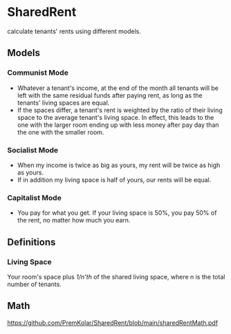 # SharedRent
calculate tenants' rents using different models.

## Models
### Communist Mode

 - Whatever a tenant's income, at the end of the month all tenants will be left with the same residual funds after paying rent, as long as the tenants' living spaces are equal.
 - If the spaces differ, a tenant's rent is weighted by the ratio of their living space to the average tenant's living space. In effect, this leads to the one with the larger room ending up with less money after pay day than the one with the smaller room.

### Socialist Mode
 - When my income is twice as big as yours, my rent will be twice as high as yours.
 - If in addition my living space is half of yours, our rents will be equal.

### Capitalist Mode
 - You pay for what you get. If your living space is 50%, you pay 50% of the rent, no matter how much you earn.



## Definitions
### Living Space
Your room's space plus _1/n'th_ of the shared living space, where n is the total number of tenants.


## Math
https://github.com/PremKolar/SharedRent/blob/main/sharedRentMath.pdf




